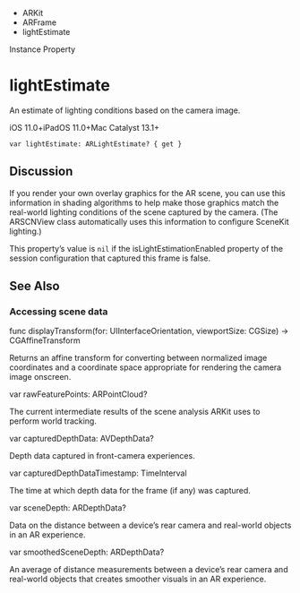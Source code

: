 

- ARKit
- ARFrame
-  lightEstimate 

Instance Property

# lightEstimate

An estimate of lighting conditions based on the camera image.

iOS 11.0+iPadOS 11.0+Mac Catalyst 13.1+

``` source
var lightEstimate: ARLightEstimate? { get }
```

## Discussion

If you render your own overlay graphics for the AR scene, you can use this information in shading algorithms to help make those graphics match the real-world lighting conditions of the scene captured by the camera. (The ARSCNView class automatically uses this information to configure SceneKit lighting.)

This property’s value is `nil` if the isLightEstimationEnabled property of the session configuration that captured this frame is false.

## See Also

### Accessing scene data

func displayTransform(for: UIInterfaceOrientation, viewportSize: CGSize) -> CGAffineTransform

Returns an affine transform for converting between normalized image coordinates and a coordinate space appropriate for rendering the camera image onscreen.

var rawFeaturePoints: ARPointCloud?

The current intermediate results of the scene analysis ARKit uses to perform world tracking.

var capturedDepthData: AVDepthData?

Depth data captured in front-camera experiences.

var capturedDepthDataTimestamp: TimeInterval

The time at which depth data for the frame (if any) was captured.

var sceneDepth: ARDepthData?

Data on the distance between a device’s rear camera and real-world objects in an AR experience.

var smoothedSceneDepth: ARDepthData?

An average of distance measurements between a device’s rear camera and real-world objects that creates smoother visuals in an AR experience.

